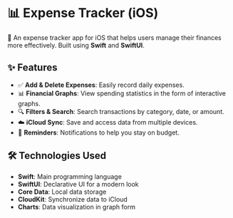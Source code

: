 # 📊 Expense Tracker (iOS)

🚀 An expense tracker app for iOS that helps users manage their finances more effectively. Built using **Swift** and **SwiftUI**.

## ✨ Features
- ✅ **Add & Delete Expenses**: Easily record daily expenses.
- 📊 **Financial Graphs**: View spending statistics in the form of interactive graphs.
- 🔍 **Filters & Search**: Search transactions by category, date, or amount.
- ☁️ **iCloud Sync**: Save and access data from multiple devices.
- 🔔 **Reminders**: Notifications to help you stay on budget.


## 🛠️ Technologies Used
- **Swift**: Main programming language
- **SwiftUI**: Declarative UI for a modern look
- **Core Data**: Local data storage
- **CloudKit**: Synchronize data to iCloud
- **Charts**: Data visualization in graph form


#
